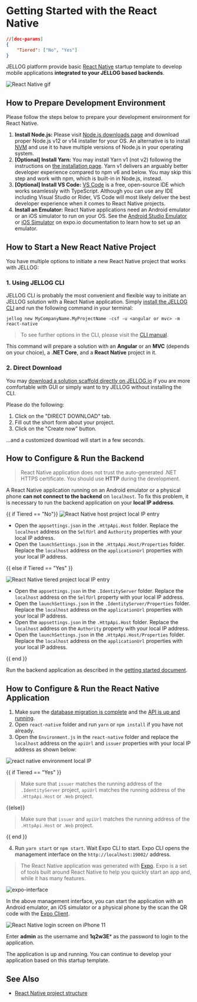 # Getting Started with the React Native

````json
//[doc-params]
{
    "Tiered": ["No", "Yes"]
}
````

JELLOG platform provide basic [React Native](https://reactnative.dev/) startup template to develop mobile applications **integrated to your JELLOG based backends**.

![React Native gif](./images/react-native-introduction.gif)

## How to Prepare Development Environment

Please follow the steps below to prepare your development environment for React Native.

1. **Install Node.js:** Please visit [Node.js downloads page](https://nodejs.org/en/download/) and download proper Node.js v12 or v14 installer for your OS. An alternative is to install [NVM](https://github.com/nvm-sh/nvm) and use it to have multiple versions of Node.js in your operating system.
2. **[Optional] Install Yarn:** You may install Yarn v1 (not v2) following the instructions on [the installation page](https://classic.yarnpkg.com/en/docs/install). Yarn v1 delivers an arguably better developer experience compared to npm v6 and below. You may skip this step and work with npm, which is built-in in Node.js, instead.
3. **[Optional] Install VS Code:** [VS Code](https://code.visualstudio.com/) is a free, open-source IDE which works seamlessly with TypeScript. Although you can use any IDE including Visual Studio or Rider, VS Code will most likely deliver the best developer experience when it comes to React Native projects.
4. **Install an Emulator:** React Native applications need an Android emulator or an iOS simulator to run on your OS. See the [Android Studio Emulator](https://docs.expo.io/workflow/android-simulator/) or [iOS Simulator](https://docs.expo.io/workflow/ios-simulator/) on expo.io documentation to learn how to set up an emulator.


## How to Start a New React Native Project

You have multiple options to initiate a new React Native project that works with JELLOG:

### 1. Using JELLOG CLI

JELLOG CLI is probably the most convenient and flexible way to initiate an JELLOG solution with a React Native application. Simply [install the JELLOG CLI](CLI.md) and run the following command in your terminal:

```shell
jellog new MyCompanyName.MyProjectName -csf -u <angular or mvc> -m react-native
```

> To see further options in the CLI, please visit the [CLI manual](CLI.md).

This command will prepare a solution with an **Angular** or an **MVC** (depends on your choice), a **.NET Core**, and a **React Native** project in it.

### 2. Direct Download

You may [download a solution scaffold directly on JELLOG.io](https://jellog.io/get-started) if you are more comfortable with GUI or simply want to try JELLOG without installing the CLI.

Please do the following:

1. Click on the "DIRECT DOWNLOAD" tab.
2. Fill out the short form about your project.
3. Click on the "Create now" button.

...and a customized download will start in a few seconds.

## How to Configure & Run the Backend

> React Native application does not trust the auto-generated .NET HTTPS certificate. You should use **HTTP** during the development.

A React Native application running on an Android emulator or a physical phone **can not connect to the backend** on `localhost`. To fix this problem, it is necessary to run the backend application on your **local IP address**.

{{ if Tiered == "No"}}
![React Native host project local IP entry](images/rn-host-local-ip.png)

* Open the `appsettings.json` in the `.HttpApi.Host` folder. Replace the `localhost` address on the `SelfUrl` and `Authority` properties with your local IP address.
* Open the `launchSettings.json` in the `.HttpApi.Host/Properties` folder. Replace the `localhost` address on the `applicationUrl` properties with your local IP address.

{{ else if Tiered == "Yes" }}

![React Native tiered project local IP entry](images/rn-tiered-local-ip.png)

* Open the `appsettings.json` in the `.IdentityServer` folder. Replace the `localhost` address on the `SelfUrl` property with your local IP address.
* Open the `launchSettings.json` in the `.IdentityServer/Properties` folder. Replace the `localhost` address on the `applicationUrl` properties with your local IP address.
* Open the `appsettings.json` in the `.HttpApi.Host` folder. Replace the `localhost` address on the `Authority` property with your local IP address.
* Open the `launchSettings.json` in the `.HttpApi.Host/Properties` folder. Replace the `localhost` address on the `applicationUrl` properties with your local IP address.

{{ end }}

Run the backend application as described in the [getting started document](Getting-Started.md).


## How to Configure & Run the React Native Application

1. Make sure the [database migration is complete](./Getting-Started?UI=NG&DB=EF&Tiered=No#create-the-database) and the [API is up and running](./Getting-Started?UI=NG&DB=EF&Tiered=No#run-the-application).
2. Open `react-native` folder and run `yarn` or `npm install` if you have not already.
3. Open the `Environment.js` in the `react-native` folder and replace the `localhost` address on the `apiUrl` and `issuer` properties with your local IP address as shown below:

![react native environment local IP](images/rn-environment-local-ip.png)

{{ if Tiered == "Yes" }}

> Make sure that `issuer` matches the running address of the `.IdentityServer` project, `apiUrl` matches the running address of the `.HttpApi.Host` or `.Web` project.

{{else}}

> Make sure that `issuer` and `apiUrl` matches the running address of the `.HttpApi.Host` or `.Web` project.

{{ end }}

4. Run `yarn start` or `npm start`. Wait Expo CLI to start. Expo CLI opens the management interface on the `http://localhost:19002/` address.

> The React Native application was generated with [Expo](https://expo.io/). Expo is a set of tools built around React Native to help you quickly start an app and, while it has many features.

![expo-interface](images/rn-expo-interface.png)

In the above management interface, you can start the application with an Android emulator, an iOS simulator or a physical phone by the scan the QR code with the [Expo Client](https://expo.io/tools#client).

![React Native login screen on iPhone 11](images/rn-login-iphone.png)

Enter **admin** as the username and **1q2w3E*** as the password to login to the application.

The application is up and running. You can continue to develop your application based on this startup template.


## See Also

* [React Native project structure](./Startup-Templates/Application#react-native)
